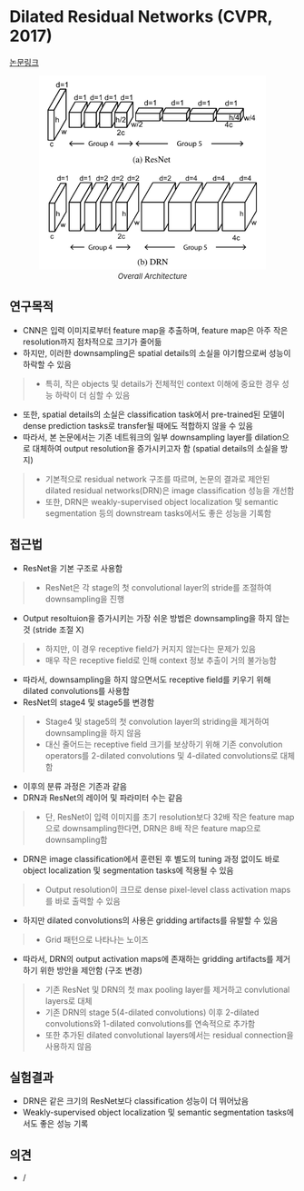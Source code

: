 # Dilated Residual Networks (CVPR, 2017)

[논문링크](https://openaccess.thecvf.com/content_cvpr_2017/html/Yu_Dilated_Residual_Networks_CVPR_2017_paper.html)

<p align="center">
    <img width="400" alt='fig1' src="./img/01_15_01.png?raw=true"></br>
    <em><font size=2>Overall Architecture</font></em>
</p>

## 연구목적
- CNN은 입력 이미지로부터 feature map을 추출하며, feature map은 아주 작은 resolution까지 점차적으로 크기가 줄어듦
- 하지만, 이러한 downsampling은 spatial details의 소실을 야기함으로써 성능이 하락할 수 있음
> - 특히, 작은 objects 및 details가 전체적인 context 이해에 중요한 경우 성능 하락이 더 심할 수 있음
- 또한, spatial details의 소실은 classification task에서 pre-trained된 모델이 dense prediction tasks로 transfer될 때에도 적합하지 않을 수 있음
- 따라서, 본 논문에서는 기존 네트워크의 일부 downsampling layer를 dilation으로 대체하여 output resolution을 증가시키고자 함 (spatial details의 소실을 방지)
> - 기본적으로 residual network 구조를 따르며, 논문의 결과로 제안된 dilated residual networks(DRN)은 image classification 성능을 개선함
> - 또한, DRN은 weakly-supervised object localization 및 semantic segmentation 등의 downstream tasks에서도 좋은 성능을 기록함

## 접근법
- ResNet을 기본 구조로 사용함
> - ResNet은 각 stage의 첫 convolutional layer의 stride를 조절하여 downsampling을 진행
- Output resoltuion을 증가시키는 가장 쉬운 방법은 downsampling을 하지 않는 것 (stride 조절 X)
> - 하지만, 이 경우 receptive field가 커지지 않는다는 문제가 있음
> - 매우 작은 receptive field로 인해 context 정보 추출이 거의 불가능함
- 따라서, downsampling을 하지 않으면서도 receptive field를 키우기 위해 dilated convolutions를 사용함
- ResNet의 stage4 및 stage5를 변경함
> - Stage4 및 stage5의 첫 convolution layer의 striding을 제거하여 downsampling을 하지 않음
> - 대신 줄어드는 receptive field 크기를 보상하기 위해 기존 convolution operators를 2-dilated convolutions 및 4-dilated convolutions로 대체함
- 이후의 분류 과정은 기존과 같음
- DRN과 ResNet의 레이어 및 파라미터 수는 같음
> - 단, ResNet이 입력 이미지를 초기 resolution보다 32배 작은 feature map으로 downsampling한다면, DRN은 8배 작은 feature map으로 downsampling함
- DRN은 image classification에서 훈련된 후 별도의 tuning 과정 없이도 바로 object localization 및 segmentation tasks에 적용될 수 있음
> - Output resolution이 크므로 dense pixel-level class activation maps를 바로 출력할 수 있음
- 하지만 dilated convolutions의 사용은 gridding artifacts를 유발할 수 있음
> - Grid 패턴으로 나타나는 노이즈
- 따라서, DRN의 output activation maps에 존재하는 gridding artifacts를 제거하기 위한 방안을 제안함 (구조 변경)
> - 기존 ResNet 및 DRN의 첫 max pooling layer를 제거하고 convlutional layers로 대체
> - 기존 DRN의 stage 5(4-dilated convolutions) 이후 2-dilated convolutions와 1-dilated convolutions를 연속적으로 추가함
> - 또한 추가된 dilated convolutional layers에서는 residual connection을 사용하지 않음

## 실험결과
- DRN은 같은 크기의 ResNet보다 classification 성능이 더 뛰어났음
- Weakly-supervised object localization 및 semantic segmentation tasks에서도 좋은 성능 기록

## 의견
- /